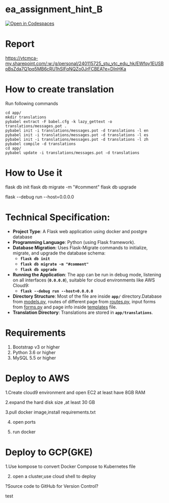 # ea_assignment_hint_B
[![Open in Codespaces](https://classroom.github.com/assets/launch-codespace-2972f46106e565e64193e422d61a12cf1da4916b45550586e14ef0a7c637dd04.svg)](https://classroom.github.com/open-in-codespaces?assignment_repo_id=19179273)

# Report
https://vtcmca-my.sharepoint.com/:w:/g/personal/240115725_stu_vtc_edu_hk/EWfqy1EUSBpBsZda7Q1pq5MB6cRU1hSlFqNQZo0JrFCBEA?e=DInHKa

# How to create translation
Run following commands
```
cd app/
mkdir translations
pybabel extract -F babel.cfg -k lazy_gettext -o translations/messages.pot .
pybabel init -i translations/messages.pot -d translations -l en
pybabel init -i translations/messages.pot -d translations -l es
pybabel init -i translations/messages.pot -d translations -l zh
pybabel compile -d translations
cd app/
pybabel update -i translations/messages.pot -d translations
```

# How to Use it
flask db init 
flask db migrate -m "#comment"
flask db upgrade

flask --debug run --host=0.0.0.0


# Technical Specification:

- **Project Type**: A Flask web application using docker and postgre database
- **Programming Language**: Python (using Flask framework).
- **Database Migration**: Uses Flask-Migrate commands to initialize, migrate, and upgrade the database schema:
    - **`flask db init`**
    - **`flask db migrate -m "#comment"`**
    - **`flask db upgrade`**
- **Running the Application**: The app can be run in debug mode, listening on all interfaces (**`0.0.0.0`**), suitable for cloud environments like AWS Cloud9:
    - **`flask --debug run --host=0.0.0.0`**
- **Directory Structure**: Most of the file are inside **`app/`** directory.Database from [models.py](https://github.com/RW0NG722/ea_assignment_hint_B/blob/main/app/models.py), routes of different page from [routes.py](https://github.com/RW0NG722/ea_assignment_hint_B/blob/main/app/routes.py), input forms from [forms.py](https://github.com/RW0NG722/ea_assignment_hint_B/blob/main/app/forms.py) and page info inside [templates](https://github.com/RW0NG722/ea_assignment_hint_B/tree/main/app/templates) file.
- **Translation Directory**: Translations are stored in **`app/translations`**.

# Requirements

1. Bootstrap v3 or higher
2. Python 3.6 or higher
3. MySQL 5.5 or higher

# Deploy to AWS

1.Create cloud9 environment and open EC2 at least have 8GB RAM

2.expand the hard disk size ,at least 30 GB

3.pull docker image,install requirements.txt

4. open ports

5. run docker

# Deploy to GCP(GKE)

1.Use kompose to convert Docker Compose to Kubernetes file

2. open a cluster,use cloud shell to deploy 

?Source code to GitHub for Version Control?

test
